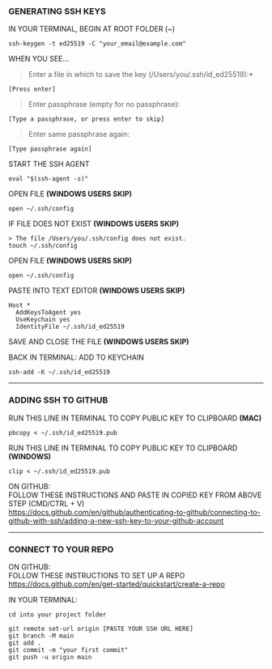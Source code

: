 ### GENERATING SSH KEYS

IN YOUR TERMINAL, BEGIN AT ROOT FOLDER (~)
```
ssh-keygen -t ed25519 -C "your_email@example.com"
```

WHEN YOU SEE...  
> Enter a file in which to save the key (/Users/you/.ssh/id_ed25519):* 
```
[Press enter]
```
> Enter passphrase (empty for no passphrase):
```
[Type a passphrase, or press enter to skip]
```
> Enter same passphrase again:
```
[Type passphrase again]
```

START THE SSH AGENT
```
eval "$(ssh-agent -s)"
```

OPEN FILE **(WINDOWS USERS SKIP)**
```
open ~/.ssh/config
```

IF FILE DOES NOT EXIST **(WINDOWS USERS SKIP)**
```
> The file /Users/you/.ssh/config does not exist.
touch ~/.ssh/config
```

OPEN FILE **(WINDOWS USERS SKIP)**
```
open ~/.ssh/config
```
PASTE INTO TEXT EDITOR **(WINDOWS USERS SKIP)**
```
Host *  
  AddKeysToAgent yes  
  UseKeychain yes  
  IdentityFile ~/.ssh/id_ed25519  
```
SAVE AND CLOSE THE FILE **(WINDOWS USERS SKIP)**

BACK IN TERMINAL: ADD TO KEYCHAIN
```
ssh-add -K ~/.ssh/id_ed25519
```
---

### ADDING SSH TO GITHUB

RUN THIS LINE IN TERMINAL TO COPY PUBLIC KEY TO CLIPBOARD **(MAC)**
```
pbcopy < ~/.ssh/id_ed25519.pub
```
RUN THIS LINE IN TERMINAL TO COPY PUBLIC KEY TO CLIPBOARD **(WINDOWS)**
```
clip < ~/.ssh/id_ed25519.pub
```

ON GITHUB:  
FOLLOW THESE INSTRUCTIONS AND PASTE IN COPIED KEY FROM ABOVE STEP (CMD/CTRL + V)  
https://docs.github.com/en/github/authenticating-to-github/connecting-to-github-with-ssh/adding-a-new-ssh-key-to-your-github-account

---
### CONNECT TO YOUR REPO

ON GITHUB:  
FOLLOW THESE INSTRUCTIONS TO SET UP A REPO  
https://docs.github.com/en/get-started/quickstart/create-a-repo

IN YOUR TERMINAL:
```
cd into your project folder
```
```
git remote set-url origin [PASTE YOUR SSH URL HERE]
git branch -M main
git add .
git commit -m "your first commit"
git push -u origin main
```
